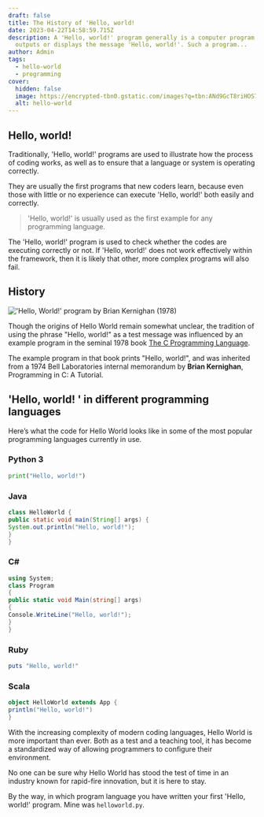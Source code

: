```yaml
---
draft: false
title: The History of 'Hello, world!
date: 2023-04-22T14:58:59.715Z
description: A 'Hello, world!' program generally is a computer program that
  outputs or displays the message 'Hello, world!'. Such a program...
author: Admin
tags:
  - hello-world
  - programming
cover:
  hidden: false
  image: https://encrypted-tbn0.gstatic.com/images?q=tbn:ANd9GcT8riHOS7rcLPVfrvlyUCWu_a2HQR3sMaOQGg&usqp=CAU
  alt: hello-world
---
```

## Hello, world!

Traditionally, 'Hello, world!' programs are used to illustrate how the process of coding works, as well as to ensure that a language or system is operating correctly.

They are usually the first programs that new coders learn, because even those with little or no experience can execute 'Hello, world!' both easily and correctly.

> 'Hello, world!' is usually used as the first example for any programming language.

The 'Hello, world!' program is used to check whether the codes are executing correctly or not.
If 'Hello, world!' does not work effectively within the framework, then it is likely that other, more complex programs will also fail.

## History

!['Hello, World!' program by Brian Kernighan (1978)](https://upload.wikimedia.org/wikipedia/commons/thumb/2/21/Hello_World_Brian_Kernighan_1978.jpg/220px-Hello_World_Brian_Kernighan_1978.jpg)

Though the origins of Hello World remain somewhat unclear, the tradition of using the phrase "Hello, world!" as a test message was influenced by an example program in the seminal 1978 book <a href="https://archive.org/details/TheCProgrammingLanguageFirstEdition/page/n143/mode/2up">The C Programming Language</a>.

The example program in that book prints "Hello, world!", and was inherited from a 1974 Bell Laboratories internal memorandum by **Brian Kernighan**, Programming in C: A Tutorial.

## 'Hello, world! ' in different programming languages

Here’s what the code for Hello World looks like in some of the most popular programming languages currently in use.

### Python 3

```python
print("Hello, world!")
```

### Java

```java
class HelloWorld {
public static void main(String[] args) {
System.out.println("Hello, world!");
}
}
```

### C#

```c#
using System;
class Program
{
public static void Main(string[] args)
{
Console.WriteLine("Hello, world!");
}
}
```

### Ruby

```ruby
puts "Hello, world!"
```

### Scala

```scala
object HelloWorld extends App {
println("Hello, world!")
}
```

With the increasing complexity of modern coding languages, Hello World is more important than ever. Both as a test and a teaching tool, it has become a standardized way of allowing programmers to configure their environment.

No one can be sure why Hello World has stood the test of time in an industry known for rapid-fire innovation, but it is here to stay.

By the way, in which program language you have written your first 'Hello, world!' program. Mine was `helloworld.py`.

<br>